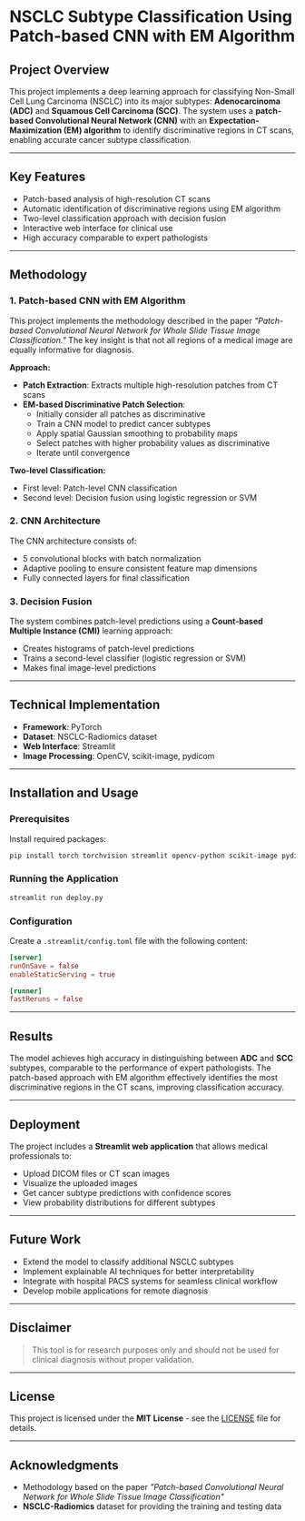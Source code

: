 # NSCLC Subtype Classification Using Patch-based CNN with EM Algorithm

## Project Overview

This project implements a deep learning approach for classifying Non-Small Cell Lung Carcinoma (NSCLC) into its major subtypes: **Adenocarcinoma (ADC)** and **Squamous Cell Carcinoma (SCC)**. The system uses a **patch-based Convolutional Neural Network (CNN)** with an **Expectation-Maximization (EM) algorithm** to identify discriminative regions in CT scans, enabling accurate cancer subtype classification.

---

## Key Features

- Patch-based analysis of high-resolution CT scans  
- Automatic identification of discriminative regions using EM algorithm  
- Two-level classification approach with decision fusion  
- Interactive web interface for clinical use  
- High accuracy comparable to expert pathologists  

---

## Methodology

### 1. Patch-based CNN with EM Algorithm

This project implements the methodology described in the paper _"Patch-based Convolutional Neural Network for Whole Slide Tissue Image Classification."_ The key insight is that not all regions of a medical image are equally informative for diagnosis.

**Approach:**

- **Patch Extraction**: Extracts multiple high-resolution patches from CT scans  
- **EM-based Discriminative Patch Selection**:
  - Initially consider all patches as discriminative  
  - Train a CNN model to predict cancer subtypes  
  - Apply spatial Gaussian smoothing to probability maps  
  - Select patches with higher probability values as discriminative  
  - Iterate until convergence  

**Two-level Classification:**

- First level: Patch-level CNN classification  
- Second level: Decision fusion using logistic regression or SVM  

### 2. CNN Architecture

The CNN architecture consists of:

- 5 convolutional blocks with batch normalization  
- Adaptive pooling to ensure consistent feature map dimensions  
- Fully connected layers for final classification  

### 3. Decision Fusion

The system combines patch-level predictions using a **Count-based Multiple Instance (CMI)** learning approach:

- Creates histograms of patch-level predictions  
- Trains a second-level classifier (logistic regression or SVM)  
- Makes final image-level predictions  

---

## Technical Implementation

- **Framework**: PyTorch  
- **Dataset**: NSCLC-Radiomics dataset  
- **Web Interface**: Streamlit  
- **Image Processing**: OpenCV, scikit-image, pydicom  

---

## Installation and Usage

### Prerequisites

Install required packages:

```bash
pip install torch torchvision streamlit opencv-python scikit-image pydicom matplotlib numpy pillow
```

### Running the Application

```bash
streamlit run deploy.py
```

### Configuration

Create a `.streamlit/config.toml` file with the following content:

```toml
[server]
runOnSave = false
enableStaticServing = true

[runner]
fastReruns = false
```

---

## Results

The model achieves high accuracy in distinguishing between **ADC** and **SCC** subtypes, comparable to the performance of expert pathologists. The patch-based approach with EM algorithm effectively identifies the most discriminative regions in the CT scans, improving classification accuracy.

---

## Deployment

The project includes a **Streamlit web application** that allows medical professionals to:

- Upload DICOM files or CT scan images  
- Visualize the uploaded images  
- Get cancer subtype predictions with confidence scores  
- View probability distributions for different subtypes  

---

## Future Work

- Extend the model to classify additional NSCLC subtypes  
- Implement explainable AI techniques for better interpretability  
- Integrate with hospital PACS systems for seamless clinical workflow  
- Develop mobile applications for remote diagnosis  

---

## Disclaimer

> This tool is for research purposes only and should not be used for clinical diagnosis without proper validation.

---

## License

This project is licensed under the **MIT License** - see the [LICENSE](LICENSE) file for details.

---

## Acknowledgments

- Methodology based on the paper _"Patch-based Convolutional Neural Network for Whole Slide Tissue Image Classification"_  
- **NSCLC-Radiomics** dataset for providing the training and testing data